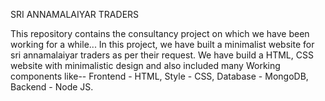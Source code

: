 SRI ANNAMALAIYAR TRADERS

This repository contains the consultancy project on which we have been working for a while... In this project, we have built a minimalist website for sri annamalaiyar traders as per their request. We have build a HTML, CSS website with minimalistic design and also included many Working components like-- Frontend - HTML, Style - CSS, Database - MongoDB, Backend - Node JS.
